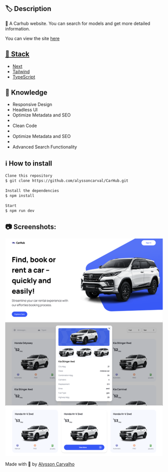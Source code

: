 <h2>🏷️ Description</h2>
<p>🚗 A Carhub website. You can search for models and get more detailed information.</p>
<p>You can view the site <a href="https://nextjs.org/" target="_blank">here</p>

<h2>🔎 Stack</h2>
<ul>
    <li><a href="https://nextjs.org/" target="_blank">Next</a></li>
    <li><a href="https://tailwindcss.com/" target="_blank">Tailwind</a></li>
    <li><a href="https://www.typescriptlang.org/" target="_blank">TypeScript</a></li>
</ul>

<h2>📌 Knowledge</h2>
<ul>
    <li>Responsive Design</li>
    <li>Headless UI</li>
    <li>Optimize Metadata and SEO<li>
    <li>Clean Code<li>
    <li>Optimize Metadata and SEO<li>
    <li>Advanced Search Functionality</li>
</ul>

<h2>ℹ️ How to install</h2>

    Clone this repository
    $ git clone https://github.com/alyssoncarval/CarHub.git

    Install the dependencies
    $ npm install

    Start
    $ npm run dev

<h2>📷 Screenshots:</h2>

<img src="/public/screenshot-1.png">
<img src="/public/screenshot-2.png">
<img src="/public/screenshot-3.png">

Made with 💙 by <a href="https://github.com/alyssoncarval/" target="_blank">Alysson Carvalho</a></p>